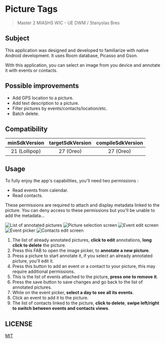 # Picture Tags

> Master 2 MIASHS WIC - UE DWM / Stanyslas Bres

## Subject

This application was designed and developed to familiarize with native Android development. It uses Room database, Picasso and Gson.

With this application, you can select an image from you device and annotate it with events or contacts.

## Possible improvements

  - Add GPS location to a picture.
  - Add text description to a picture.
  - Filter pictures by events/contacts/location/etc.
  - Batch delete.

## Compatibility

| minSdkVersion | targetSdkVersion | compileSdkVersion |
|:-------------:|:----------------:|:-----------------:|
| 21 (Lollipop) |     27 (Oreo)    |     27 (Oreo)     |

## Usage

To fully enjoy the app's capabilities, you'll need two permissions :
  - Read events from calendar.
  - Read contacts.
  
These permissions are required to attach and display metadata linked to the picture. You can deny access to these permissions but you'll be unable to add the metadata...

![List of annotated pictures](screenshots/1-pictures_list.png)
![Picture selection screen](screenshots/2-pick_picture.png)
![Event edit screen](screenshots/3-edit_events.png)
![Event picker](screenshots/4-pick_event.png)
![Contacts edit screen](screenshots/5-edit_contacts.png)

  1. The list of already annotated pictures, **click to edit** annotations, **long click to delete** the picture.
  2. Press this FAB to open the image picker, to **annotate a new picture**.
  3. Press a picture to start annotate it, if you select an already annotated picture, you'll edit it.
  4. Press this button to add an event or a contact to your picture, this may require additional permissions.
  5. This is the list of events attached to the picture, **press one to remove it**.
  6. Press the save button to save changes and go back to the list of annotated pictures.
  7. While on the event picker, **select a day to see all its events**.
  8. Click an event to add it to the picture.
  9. The list of contacts linked to the picture, **click to delete**, **swipe left/right to switch between events and contacts views**.
  
## LICENSE

[MIT](LICENSE.md)
